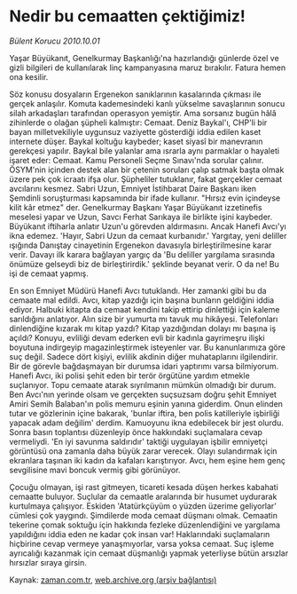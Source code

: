 # Nedir bu cemaatten çektiğimiz!

*Bülent Korucu 2010.10.01*

<td class="columnist-detail">
<p>Yaşar Büyükanıt, Genelkurmay Başkanlığı'na hazırlandığı günlerde özel ve gizli bilgileri de kullanılarak linç kampanyasına maruz bırakılır. Fatura hemen ona kesilir.</p>
<p>
<div id="haberMetinDiv">
<p>Söz konusu dosyaların Ergenekon sanıklarının kasalarında çıkması ile gerçek anlaşılır. Komuta kademesindeki kanlı yükselme savaşlarının sonucu silah arkadaşları tarafından operasyon yemiştir. Ama sorsanız bugün hâlâ zihinlerde o olağan şüpheli kalmıştır: Cemaat. Deniz Baykal'ı, CHP'li bir bayan milletvekiliyle uygunsuz vaziyette gösterdiği iddia edilen kaset internete düşer. Baykal koltuğu kaybeder; kaset siyasî bir manevranın gerekçesi yapılır. Baykal bile yalanlar ama ısrarla aynı parmaklar o hayaleti işaret eder: Cemaat. Kamu Personeli Seçme Sınavı'nda sorular çalınır. ÖSYM'nin içinden destek alan bir çetenin soruları çalıp satmak başta olmak üzere pek çok icraatı ifşa olur. Şüpheliler tutuklanır, fakat gerçekler cemaat avcılarını kesmez. Sabri Uzun, Emniyet İstihbarat Daire Başkanı iken Şemdinli soruşturması kapsamında bir ifade kullanır. "Hırsız evin içindeyse kilit kâr etmez" der. Genelkurmay Başkanı Yaşar Büyükanıt izzetinefis meselesi yapar ve Uzun, Savcı Ferhat Sarıkaya ile birlikte işini kaybeder. Büyükanıt iftiharla anlatır Uzun'u görevden aldırmasını. Ancak Hanefi Avcı'yı ikna edemez. 'Hayır, Sabri Uzun da cemaat kurbanıdır.' Yargıtay, yeni deliller ışığında Danıştay cinayetinin Ergenekon davasıyla birleştirilmesine karar verir. Davayı ilk karara bağlayan yargıç da 'Bu deliller yargılama sırasında önümüze gelseydi biz de birleştirirdik.' şeklinde beyanat verir. O da ne! Bu işi de cemaat yapmış.
<p>En son Emniyet Müdürü Hanefi Avcı tutuklandı. Her zamanki gibi bu da cemaate mal edildi. Avcı, kitap yazdığı için başına bunların geldiğini iddia ediyor. Halbuki kitapta da cemaat kendini takip ettirip dinlettiği için kaleme sarıldığını anlatıyor. Alın size bir yumurta mı tavuk mu hikâyesi. Telefonları dinlendiğine kızarak mı kitap yazdı? Kitap yazdığından dolayı mı başına iş açıldı? Konuyu, evliliği devam ederken evli bir kadınla gayrimeşru ilişki boyutuna indirgeyip magazinleştirmek isteyenler var. Bu kanunlarımıza göre suç değil. Sadece dört kişiyi, evlilik akdinin diğer muhataplarını ilgilendirir. Bir de görevle bağdaşmayan bir durumsa idari yaptırımı varsa bilmiyorum. Hanefi Avcı, iki polisi şehit eden bir terör örgütüne yardım etmekle suçlanıyor. Topu cemaate atarak sıyrılmanın mümkün olmadığı bir durum. Ben Avcı'nın yerinde olsam ve gerçekten suçsuzsam doğru şehit Emniyet Amiri Semih Balaban'ın polis memuru eşinin yanına giderdim. Onun elinden tutar ve gözlerinin içine bakarak, 'bunlar iftira, ben polis katilleriyle işbirliği yapacak adam değilim' derdim. Kamuoyunu ikna edebilecek bir jest olurdu. Sonra basın toplantısı düzenleyip önce hakkındaki suçlamalara cevap vermeliydi. 'En iyi savunma saldırıdır' taktiği uygulayan işbilir emniyetçi görüntüsü ona zamanla daha büyük zarar verecek. Olayı sulandırmak için ekranlara taşınan iki kadın da kafaları karıştırıyor. Avcı, hem eşine hem genç sevgilisine mavi boncuk vermiş gibi görünüyor.
<p>Çocuğu olmayan, işi rast gitmeyen, ticareti kesada düşen herkes kabahati cemaatte buluyor. Suçlular da cemaatle aralarında bir husumet uydurarak kurtulmaya çalışıyor. Eskiden 'Atatürkçüyüm o yüzden üzerime geliyorlar' cümlesi çok yaygındı. Şimdilerde moda cemaat düşmanı olmak. Cemaatin tekerine çomak soktuğu için hakkında fezleke düzenlendiğini ve yargılama yapıldığını iddia eden ne kadar çok insan var! Haklarındaki suçlamaların hiçbirine cevap vermeye yanaşmıyorlar, varsa yoksa cemaat. Suç işleme ayrıcalığı kazanmak için cemaat düşmanlığı yapmak yeterliyse bütün arsızlar hırsızlar sıraya girsin. </p></p></p></div>
</p>
<a href="http://web.archive.org/web/20101224234544/mailto:b.korucu@zaman.com.tr">
</a></td>

Kaynak: [zaman.com.tr](http://zaman.com.tr/yazar.do?yazino=1034368), [web.archive.org (arşiv bağlantısı)](http://web.archive.org/web/20101224234544/http://zaman.com.tr/yazar.do?yazino=1034368)
